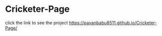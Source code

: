 # Cricketer-Page 
click the link to see the project 
https://pavanbabu8511.github.io/Cricketer-Page/
